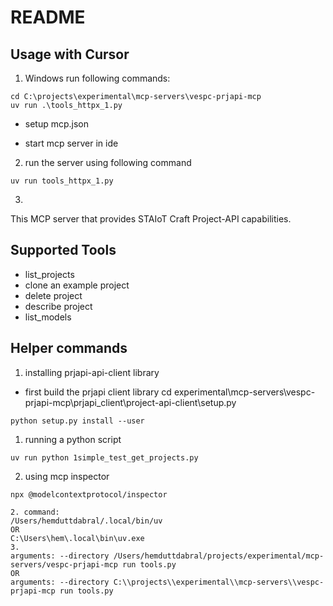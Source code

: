 # README

## Usage with Cursor

1. Windows
run following commands:

```
cd C:\projects\experimental\mcp-servers\vespc-prjapi-mcp
uv run .\tools_httpx_1.py
```

- setup mcp.json

- start mcp server in ide


2. run the server using following command

```
uv run tools_httpx_1.py
```

3. 

This MCP server that provides STAIoT Craft Project-API capabilities. 

## Supported Tools
- list_projects
- clone an example project
- delete project
- describe project
- list_models

## Helper commands

1. installing prjapi-api-client library
- first build the prjapi client library
cd experimental\mcp-servers\vespc-prjapi-mcp\prjapi_client\project-api-client\setup.py
```
python setup.py install --user
```


1. running a python script
```
uv run python 1simple_test_get_projects.py
```

2. using mcp inspector
```
npx @modelcontextprotocol/inspector

2. command: 
/Users/hemduttdabral/.local/bin/uv
OR
C:\Users\hem\.local\bin\uv.exe
3. 
arguments: --directory /Users/hemduttdabral/projects/experimental/mcp-servers/vespc-prjapi-mcp run tools.py
OR
arguments: --directory C:\\projects\\experimental\\mcp-servers\\vespc-prjapi-mcp run tools.py